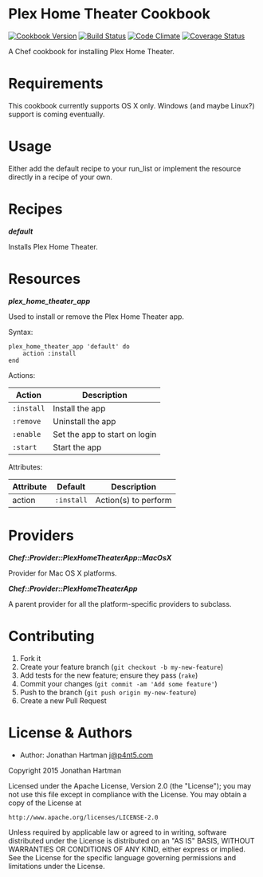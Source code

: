 Plex Home Theater Cookbook
==========================
[![Cookbook Version](https://img.shields.io/cookbook/v/plex-home-theater.svg)][cookbook]
[![Build Status](https://img.shields.io/travis/RoboticCheese/plex-home-theater-chef.svg)][travis]
[![Code Climate](https://img.shields.io/codeclimate/github/RoboticCheese/plex-home-theater-chef.svg)][codeclimate]
[![Coverage Status](https://img.shields.io/coveralls/RoboticCheese/plex-home-theater-chef.svg)][coveralls]

[cookbook]: https://supermarket.chef.io/cookbooks/plex-home-theater
[travis]: https://travis-ci.org/RoboticCheese/plex-home-theater-chef
[codeclimate]: https://codeclimate.com/github/RoboticCheese/plex-home-theater-chef
[coveralls]: https://coveralls.io/r/RoboticCheese/plex-home-theater-chef

A Chef cookbook for installing Plex Home Theater.

Requirements
============

This cookbook currently supports OS X only. Windows (and maybe Linux?) support
is coming eventually.

Usage
=====

Either add the default recipe to your run_list or implement the resource
directly in a recipe of your own.

Recipes
=======

***default***

Installs Plex Home Theater.


Resources
=========

***plex_home_theater_app***

Used to install or remove the Plex Home Theater app.

Syntax:

    plex_home_theater_app 'default' do
        action :install
    end

Actions:

| Action     | Description                   |
|------------|-------------------------------|
| `:install` | Install the app               |
| `:remove`  | Uninstall the app             |
| `:enable`  | Set the app to start on login |
| `:start`   | Start the app                 |

Attributes:

| Attribute  | Default    | Description          |
|------------|------------|----------------------|
| action     | `:install` | Action(s) to perform |

Providers
=========

***Chef::Provider::PlexHomeTheaterApp::MacOsX***

Provider for Mac OS X platforms.

***Chef::Provider::PlexHomeTheaterApp***

A parent provider for all the platform-specific providers to subclass.

Contributing
============

1. Fork it
2. Create your feature branch (`git checkout -b my-new-feature`)
3. Add tests for the new feature; ensure they pass (`rake`)
4. Commit your changes (`git commit -am 'Add some feature'`)
5. Push to the branch (`git push origin my-new-feature`)
6. Create a new Pull Request

License & Authors
=================
- Author: Jonathan Hartman <j@p4nt5.com>

Copyright 2015 Jonathan Hartman

Licensed under the Apache License, Version 2.0 (the "License");
you may not use this file except in compliance with the License.
You may obtain a copy of the License at

    http://www.apache.org/licenses/LICENSE-2.0

Unless required by applicable law or agreed to in writing, software
distributed under the License is distributed on an "AS IS" BASIS,
WITHOUT WARRANTIES OR CONDITIONS OF ANY KIND, either express or implied.
See the License for the specific language governing permissions and
limitations under the License.
